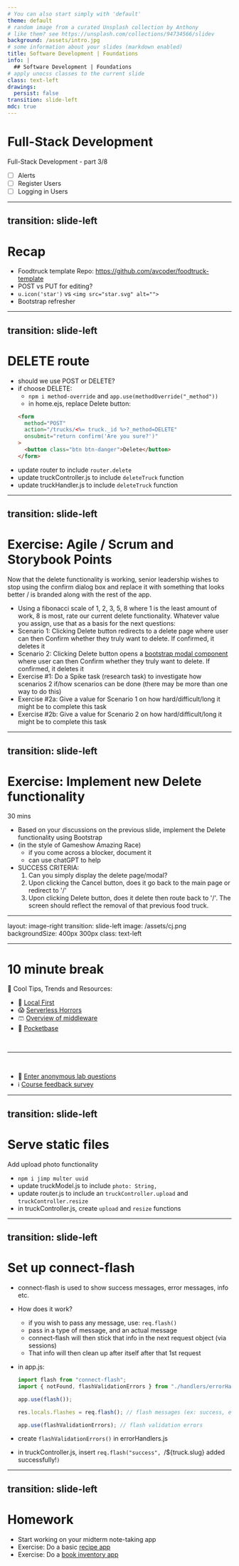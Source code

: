 ```yaml
---
# You can also start simply with 'default'
theme: default
# random image from a curated Unsplash collection by Anthony
# like them? see https://unsplash.com/collections/94734566/slidev
background: /assets/intro.jpg
# some information about your slides (markdown enabled)
title: Software Development | Foundations
info: |
  ## Software Development | Foundations
# apply unocss classes to the current slide
class: text-left
drawings:
  persist: false
transition: slide-left
mdc: true
---
```


# Full-Stack Development

Full-Stack Development - part 3/8

- [ ] Alerts
- [ ] Register Users
- [ ] Logging in Users

<div class="abs-br m-6 text-xl">
  <a href="https://github.com/slidevjs/slidev" target="_blank" class="slidev-icon-btn">
    <carbon:logo-github />
  </a>
</div>

<!--
-->

---

## transition: slide-left

# Recap

- Foodtruck template Repo: https://github.com/avcoder/foodtruck-template
- POST vs PUT for editing?
- `u.icon('star')` vs `<img src="star.svg" alt="">`
- Bootstrap refresher

---

## transition: slide-left

# DELETE route

- should we use POST or DELETE?
- if choose DELETE:
  - `npm i method-override` and `app.use(methodOverride("_method"))`
  - in home.ejs, replace Delete button:
  ```html
  <form
    method="POST"
    action="/trucks/<%= truck._id %>?_method=DELETE"
    onsubmit="return confirm('Are you sure?')"
  >
    <button class="btn btn-danger">Delete</button>
  </form>
  ```
- update router to include `router.delete`
- update truckController.js to include `deleteTruck` function
- update truckHandler.js to include `deleteTruck` function

---

## transition: slide-left

# Exercise: Agile / Scrum and Storybook Points

Now that the delete functionality is working, senior leadership wishes to stop using the confirm dialog box and replace it with something that looks better / is branded along with the rest of the app.

- Using a fibonacci scale of 1, 2, 3, 5, 8 where 1 is the least amount of work, 8 is most, rate our current delete functionality. Whatever value you assign, use that as a basis for the next questions:
- Scenario 1: Clicking Delete button redirects to a delete page where user can then Confirm whether they truly want to delete. If confirmed, it deletes it
- Scenario 2: Clicking Delete button opens a [bootstrap modal component](https://www.tutorialrepublic.com/snippets/designs/delete-confirmation-modal.png) where user can then Confirm whether they truly want to delete. If confirmed, it deletes it
- Exercise #1: Do a Spike task (research task) to investigate how scenarios 2 if/how scenarios can be done (there may be more than one way to do this)
- Exercise #2a: Give a value for Scenario 1 on how hard/difficult/long it might be to complete this task
- Exercise #2b: Give a value for Scenario 2 on how hard/difficult/long it might be to complete this task

---

## transition: slide-left

# Exercise: Implement new Delete functionality

30 mins

- Based on your discussions on the previous slide, implement the Delete functionality using Bootstrap
- (in the style of Gameshow Amazing Race)
  - if you come across a blocker, document it
  - can use chatGPT to help
- SUCCESS CRITERIA:
  1.  Can you simply display the delete page/modal?
  1.  Upon clicking the Cancel button, does it go back to the main page or redirect to '/'
  1.  Upon clicking Delete button, does it delete then route back to '/'. The screen should reflect the removal of that previous food truck.

---

layout: image-right
transition: slide-left
image: /assets/cj.png
backgroundSize: 400px 300px
class: text-left

---

# 10 minute break

🍦 Cool Tips, Trends and Resources:

- 💾 [Local First](https://www.inkandswitch.com/essay/local-first/)
- 😱 [Serverless Horrors](https://serverlesshorrors.com/)
- 🩳 [Overview of middleware](https://x.com/syntaxfm/status/1772350906698256578)
- 👖 [Pocketbase](https://pocketbase.io/)

<br>
<hr>
<br>

- 🧪 [Enter anonymous lab questions](https://docs.google.com/forms/d/e/1FAIpQLSevvGARdHQikso-uLqFCO481MABKE5HofuSrlzEPMNQ2ZLykw/viewform?usp=dialog)
- ℹ️ [Course feedback survey](https://circuitstream.typeform.com/to/ZoyYk7px#course_id=SoftwareAN&instructor=9514)

<!--
- take attendance
-->

---

## transition: slide-left

# Serve static files

Add upload photo functionality

- `npm i jimp multer uuid`
- update truckModel.js to include `photo: String,`
- update router.js to include an `truckController.upload` and `truckController.resize`
- in truckController.js, create `upload` and `resize` functions

---

## transition: slide-left

# Set up connect-flash

- connect-flash is used to show success messages, error messages, info etc.
- How does it work?
  - if you wish to pass any message, use: `req.flash()`
  - pass in a type of message, and an actual message
  - connect-flash will then stick that info in the next request object (via sessions)
  - That info will then clean up after itself after that 1st request
- in app.js:

  ```js
  import flash from "connect-flash";
  import { notFound, flashValidationErrors } from "./handlers/errorHandlers.js";

  app.use(flash());

  res.locals.flashes = req.flash(); // flash messages (ex: success, error, info)

  app.use(flashValidationErrors); // flash validation errors
  ```

- create `flashValidationErrors()` in errorHandlers.js
- in truckController.js, insert `req.flash("success", `/${truck.slug} added successfully!`)`

---

## transition: slide-left

# Homework

- Start working on your midterm note-taking app
- Exercise: Do a basic [recipe app](https://courses.circuitstream.com/d2l/le/lessons/9514/topics/49836)
- Exercise: Do a [book inventory app](https://courses.circuitstream.com/d2l/le/lessons/9514/topics/49838)
